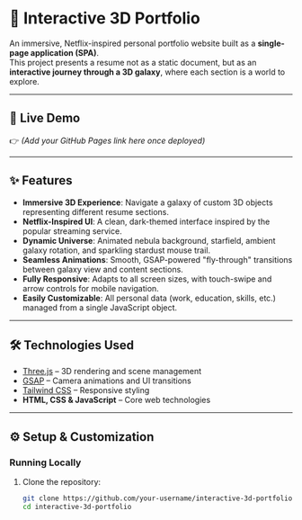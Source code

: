 # 🌌 Interactive 3D Portfolio

An immersive, Netflix-inspired personal portfolio website built as a **single-page application (SPA)**.  
This project presents a resume not as a static document, but as an **interactive journey through a 3D galaxy**, where each section is a world to explore.  

---

## 🚀 Live Demo
👉 *(Add your GitHub Pages link here once deployed)*  

---

## ✨ Features
- **Immersive 3D Experience**: Navigate a galaxy of custom 3D objects representing different resume sections.  
- **Netflix-Inspired UI**: A clean, dark-themed interface inspired by the popular streaming service.  
- **Dynamic Universe**: Animated nebula background, starfield, ambient galaxy rotation, and sparkling stardust mouse trail.  
- **Seamless Animations**: Smooth, GSAP-powered "fly-through" transitions between galaxy view and content sections.  
- **Fully Responsive**: Adapts to all screen sizes, with touch-swipe and arrow controls for mobile navigation.  
- **Easily Customizable**: All personal data (work, education, skills, etc.) managed from a single JavaScript object.  

---

## 🛠️ Technologies Used
- [Three.js](https://threejs.org/) – 3D rendering and scene management  
- [GSAP](https://greensock.com/gsap/) – Camera animations and UI transitions  
- [Tailwind CSS](https://tailwindcss.com/) – Responsive styling  
- **HTML, CSS & JavaScript** – Core web technologies  

---

## ⚙️ Setup & Customization

### Running Locally
1. Clone the repository:
   ```bash
   git clone https://github.com/your-username/interactive-3d-portfolio.git
   cd interactive-3d-portfolio
